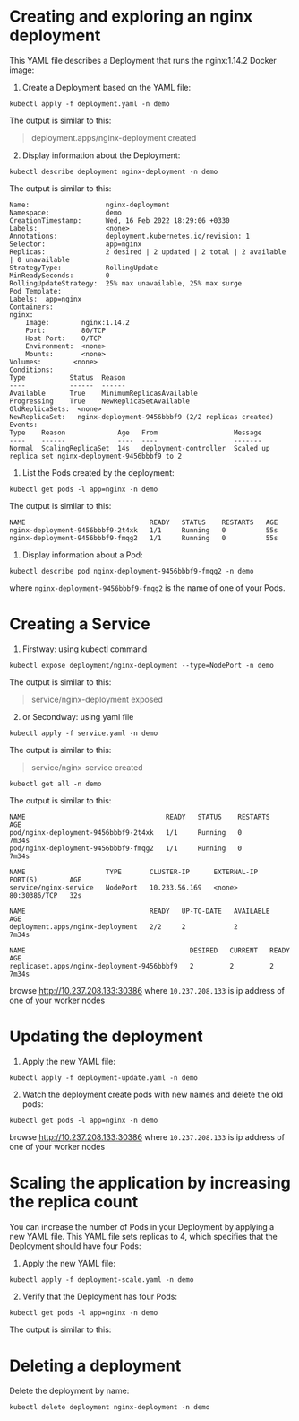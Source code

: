 Creating and exploring an nginx deployment 
==========================================

This YAML file describes a Deployment that runs the nginx:1.14.2 Docker image:

1. Create a Deployment based on the YAML file:
```
kubectl apply -f deployment.yaml -n demo
```

The output is similar to this:
> deployment.apps/nginx-deployment created


2. Display information about the Deployment:
```
kubectl describe deployment nginx-deployment -n demo
```
The output is similar to this:
>
    Name:                   nginx-deployment
    Namespace:              demo
    CreationTimestamp:      Wed, 16 Feb 2022 18:29:06 +0330
    Labels:                 <none>
    Annotations:            deployment.kubernetes.io/revision: 1
    Selector:               app=nginx
    Replicas:               2 desired | 2 updated | 2 total | 2 available | 0 unavailable
    StrategyType:           RollingUpdate
    MinReadySeconds:        0
    RollingUpdateStrategy:  25% max unavailable, 25% max surge
    Pod Template:
    Labels:  app=nginx
    Containers:
    nginx:
        Image:        nginx:1.14.2
        Port:         80/TCP
        Host Port:    0/TCP
        Environment:  <none>
        Mounts:       <none>
    Volumes:        <none>
    Conditions:
    Type           Status  Reason
    ----           ------  ------
    Available      True    MinimumReplicasAvailable
    Progressing    True    NewReplicaSetAvailable
    OldReplicaSets:  <none>
    NewReplicaSet:   nginx-deployment-9456bbbf9 (2/2 replicas created)
    Events:
    Type    Reason             Age   From                   Message
    ----    ------             ----  ----                   -------
    Normal  ScalingReplicaSet  14s   deployment-controller  Scaled up replica set nginx-deployment-9456bbbf9 to 2


1. List the Pods created by the deployment:
```
kubectl get pods -l app=nginx -n demo
```
The output is similar to this:
>
    NAME                               READY   STATUS    RESTARTS   AGE
    nginx-deployment-9456bbbf9-2t4xk   1/1     Running   0          55s
    nginx-deployment-9456bbbf9-fmqg2   1/1     Running   0          55s

1. Display information about a Pod:
```
kubectl describe pod nginx-deployment-9456bbbf9-fmqg2 -n demo
```
where `nginx-deployment-9456bbbf9-fmqg2` is the name of one of your Pods.

Creating a Service 
==================
1. Firstway: using kubectl command
```
kubectl expose deployment/nginx-deployment --type=NodePort -n demo
```

The output is similar to this:
> service/nginx-deployment exposed

2. or Secondway: using yaml file
```
kubectl apply -f service.yaml -n demo
```
The output is similar to this:
> service/nginx-service created

```
kubectl get all -n demo
```

The output is similar to this:
> 
    NAME                                   READY   STATUS    RESTARTS   AGE
    pod/nginx-deployment-9456bbbf9-2t4xk   1/1     Running   0          7m34s
    pod/nginx-deployment-9456bbbf9-fmqg2   1/1     Running   0          7m34s

    NAME                    TYPE       CLUSTER-IP      EXTERNAL-IP   PORT(S)        AGE
    service/nginx-service   NodePort   10.233.56.169   <none>        80:30386/TCP   32s

    NAME                               READY   UP-TO-DATE   AVAILABLE   AGE
    deployment.apps/nginx-deployment   2/2     2            2           7m34s

    NAME                                         DESIRED   CURRENT   READY   AGE
    replicaset.apps/nginx-deployment-9456bbbf9   2         2         2       7m34s

browse http://10.237.208.133:30386
where `10.237.208.133` is ip address of one of your worker nodes


Updating the deployment 
=======================

1. Apply the new YAML file:
```
kubectl apply -f deployment-update.yaml -n demo
```

2. Watch the deployment create pods with new names and delete the old pods:
```
kubectl get pods -l app=nginx -n demo
```

browse http://10.237.208.133:30386
where `10.237.208.133` is ip address of one of your worker nodes


Scaling the application by increasing the replica count 
=======================================================
You can increase the number of Pods in your Deployment by applying a new YAML file. This YAML file sets replicas to 4, which specifies that the Deployment should have four Pods:

1. Apply the new YAML file:
```
kubectl apply -f deployment-scale.yaml -n demo
```

2. Verify that the Deployment has four Pods:
```
kubectl get pods -l app=nginx -n demo
```
The output is similar to this:
>

Deleting a deployment
=====================
Delete the deployment by name:
```
kubectl delete deployment nginx-deployment -n demo
```



